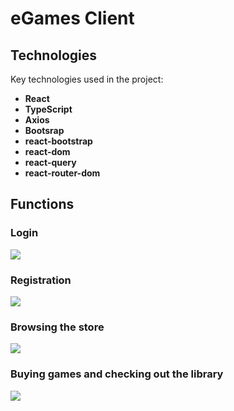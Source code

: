 # eGames Client

## Technologies
Key technologies used in the project:
- **React** 
- **TypeScript**
- **Axios**
- **Bootsrap**
- **react-bootstrap** 
- **react-dom** 
- **react-query**
- **react-router-dom**

## Functions 

### Login
![](https://github.com/lukasz-strus/eGames/blob/main/client/gifs/login.gif)

### Registration
![](https://github.com/lukasz-strus/eGames/blob/main/client/gifs/register.gif)

### Browsing the store
![](https://github.com/lukasz-strus/eGames/blob/main/client/gifs/store.gif)

### Buying games and checking out the library
![](https://github.com/lukasz-strus/eGames/blob/main/client/gifs/buying.gif)
